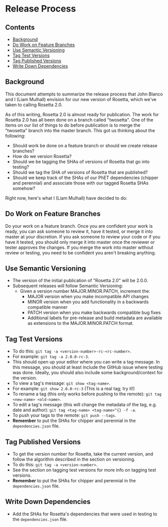 Release Process
===============

Contents
--------

- [Background](#background)
- [Do Work on Feature Branches](#do-work-on-feature-branches)
- [Use Semantic Versioning](#use-semantic-versioning)
- [Tag Test Versions](#tag-test-versions)
- [Tag Published Versions](#tag-published-versions)
- [Write Down Dependencies](#write-down-dependencies)

Background
----------

This document attempts to summarize the release process that John
Blanco and I (Liam Mulhall) envision for our new version of Rosetta,
which we've taken to calling Rosetta 2.0.

As of this writing, Rosetta 2.0 is almost ready for publication. The
work for Rosetta 2.0 has all been done on a branch called "twosetta".
One of the items on our list of things to do before publication is
to merge the "twosetta" branch into the master branch. This got us
thinking about the following:

+ Should work be done on a feature branch or should we create
  release branches?
+ How do we version Rosetta?
+ Should we be tagging the SHAs of versions of Rosetta that go
  into testing?
+ Should we tag the SHA of versions of Rosetta that are
  published?
+ Should we keep track of the SHAs of our PhET dependencies
  (chipper and perennial) and associate those with our tagged
  Rosetta SHAs somehow?

Right now, here's what I (Liam Mulhall) have decided to do:

Do Work on Feature Branches
---------------------------

Do your work on a feature branch. Once you are confident your
work is ready, you can ask someone to review it, have it tested,
or merge it into master at your discretion. If you ask someone
to review your code or if you have it tested, you should only
merge it into master once the reviewer or tester approves the
changes. If you merge the work into master without review or
testing, you need to be confident you aren't breaking anything.

Use Semantic Versioning
-----------------------

+ The version of the initial publication of "Rosetta 2.0" will be 2.0.0.
+ Subsequent releases will follow Semantic Versioning:
  + Given a version number MAJOR.MINOR.PATCH, increment the:
    + MAJOR version when you make incompatible API changes
    + MINOR version when you add functionality in a backwards compatible
      manner 
    + PATCH version when you make backwards compatible bug fixes 
    + Additional labels for pre-release and build metadata are available as
      extensions to the MAJOR.MINOR.PATCH format.

Tag Test Versions
-----------------

+ To do this: `git tag -a <version-number>-rc-<rc-number>`.
+ For example: `git tag -a 2.0.0-rc-3`.
+ This should open up your editor where you can write a
  tag message. In this message, you should at least include
  the GitHub issue where testing was done. Ideally, you should
  also include some background/context for the version.
+ To view a tag's message: `git show <tag-name>`.
+ For example: `git show 2.0.0-rc-3` (This is a real tag; try it!)
+ To rename a tag (this only works before pushing to the remote):
  `git tag <new-name> <old-name>`.
+ To edit a tag's message (this will change the metadata of the
  tag, e.g. date and author): `git tag <tag-name> <tag-name>^{} -f -a`.
+ To push your tags to the remote: `git push --tags`.
+ **Remember** to put the SHAs for chipper and perennial in the
  `dependencies.json` file.

Tag Published Versions
----------------------

+ To get the version number for Rosetta, take the current version,
  and follow the algorithm described in the section on versioning.
+ To do this: `git tag -a <version-number>`.
+ See the section on tagging test versions for more info on tagging
  test versions.
+ **Remember** to put the SHAs for chipper and perennial in the
  `dependencies.json` file.

Write Down Dependencies
-----------------------

+ Add the SHAs for Rosetta's dependencies that were used in testing
  to the `dependencies.json` file.
